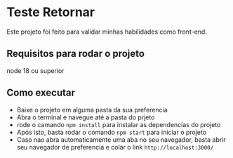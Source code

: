 # Teste Retornar

Este projeto foi feito para validar minhas habilidades como front-end.
## Requisitos para rodar o projeto

node 18 ou superior

## Como executar

- Baixe o projeto em alguma pasta da sua preferencia
- Abra o terminal e navegue até a pasta do prjeto
- rode o camando `npm install` para instalar as dependencias do projeto 
- Após isto, basta rodar o comando `npm start` para iniciar o projeto
- Caso nao abra automaticamente uma aba no seu navegador, basta abrir seu navegador de preferencia e colar o link `http://localhost:3000/`



